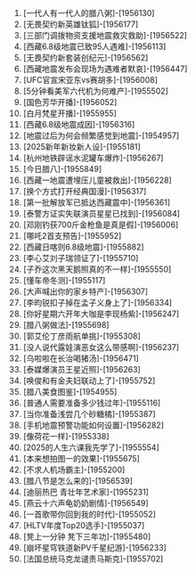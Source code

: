 
1. [一代人有一代人的腊八粥]-[1956130]
1. [无畏契约新英雄钛狐]-[1956177]
1. [三部门调拨物资支援地震救灾救助]-[1956522]
1. [西藏6.8级地震已致95人遇难]-[1956113]
1. [无畏契约新套装创纪元]-[1956562]
1. [西藏地震发布会现场为遇难者默哀]-[1956447]
1. [UFC官宣宋亚东vs赛胡多]-[1956008]
1. [5分钟看美军六代机为何难产]-[1955502]
1. [国色芳华开播]-[1956052]
1. [白月梵星开播]-[1955955]
1. [西藏6.8级地震成因]-[1956316]
1. [地震过后为何会频繁感觉到地震]-[1954957]
1. [2025新年新妆新人设]-[1955181]
1. [杭州地铁辟谣水泥罐车爆炸]-[1956267]
1. [今日腊八]-[1955849]
1. [西藏一地震遭埋压儿童被救出]-[1956228]
1. [换个方式打开经典国漫]-[1956317]
1. [第一批解放军已抵达西藏震中]-[1956361]
1. [泰警方证实失联演员星星已找到]-[1956084]
1. [邓刚钓获700斤金枪鱼是真是假]-[1956006]
1. [哪吒2首支预告]-[1955952]
1. [西藏日喀则6.8级地震]-[1955882]
1. [李心艾刘子瑞领证了]-[1955710]
1. [子乔这次黑天鹅照真的不一样]-[1955550]
1. [懂车帝冬测]-[1955117]
1. [大声喊出你的家乡特产]-[1956307]
1. [李昀锐扣子掉在孟子义身上了]-[1956334]
1. [你好星期六开年大咖是李现杨紫]-[1956247]
1. [腊八粥做法]-[1955698]
1. [郭艾伦丁彦雨航单挑]-[1955308]
1. [没人说代露娃演恶女这么带感啊]-[1956237]
1. [乌啦啦在长治喝猪汤]-[1956471]
1. [泰媒爆演员王星近照]-[1956263]
1. [唤俊和有金夫妇联动上了]-[1955752]
1. [腊八美食图鉴]-[1954955]
1. [普通人需要准备多少钱过年]-[1955116]
1. [当你准备浅尝几个砂糖橘]-[1955387]
1. [手机地震预警功能如何设置]-[1956282]
1. [像荷花一样]-[1955338]
1. [2025的人生六课我先学了]-[1955554]
1. [本来想拍图一的效果]-[1955675]
1. [不求人机场霸主]-[1955200]
1. [腊八节是怎么来的]-[1956539]
1. [迪丽热巴 青壮年艺术家]-[1955231]
1. [燕云十六声龟奶奶剧情]-[1956549]
1. [一首歌带你回到我的时代]-[1955052]
1. [HLTV年度Top20选手]-[1955037]
1. [凳上一分钟 凳下三年功]-[1955480]
1. [崩坏星穹铁道新PV千星纪游]-[1956233]
1. [法国总统马克龙谴责马斯克]-[1955702]